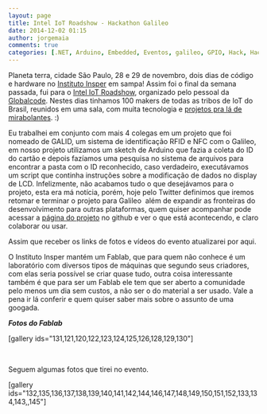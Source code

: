 ```yaml
---
layout: page
title: Intel IoT Roadshow - Hackathon Galileo
date: 2014-12-02 01:15
author: jorgemaia
comments: true
categories: [.NET, Arduino, Embedded, Eventos, galileo, GPIO, Hack, Hackathon, intel, IOT, IOT, Linux, Tecnologia, XDK]
---
```

Planeta terra, cidade São Paulo, 28 e 29 de novembro, dois dias de código e hardware no <a href="http://www.insper.edu.br" target="_blank">Instituto Insper</a> em sampa! Assim foi o final da semana passada, fui para o <a href="https://iotroadshow.intel.com/en/home/" target="_blank">Intel IoT Roadshow</a>, organizado pelo pessoal da <a href="http://www.globalcode.com.br" target="_blank">Globalcode</a>. Nestes dias tinhamos 100 makers de todas as tribos de IoT do Brasil, reunidos em uma sala, com muita tecnologia e <a href="https://www.hackerleague.org/hackathons/intel-r-iot-roadshow-sao-paulo/hacks" target="_blank">projetos pra lá de mirabolantes</a>. :)

Eu trabalhei em conjunto com mais 4 colegas em um projeto que foi nomeado de GALID, um sistema de identificação RFID e NFC com o Galileo, em nosso projeto utilizamos um sketch de Arduino que fazia a coleta do ID do cartão e depois fazíamos uma pesquisa no sistema de arquivos para encontrar a pasta com o ID reconhecido, caso verdadeiro, executávamos um script que continha instruções sobre a modificação de dados no display de LCD. Infelizmente, não acabamos tudo o que desejávamos para o projeto, esta era má notícia, porém, hoje pelo Twitter definimos que iremos retomar e terminar o projeto para Galileo  além de expandir as fronteiras do desenvolvimento para outras plataformas, quem quiser acompanhar pode acessar a <a href="https://github.com/jorgemaia/IntelIoTRoadShow" target="_blank">página do projeto</a> no github e ver o que está acontecendo, e claro colaborar ou usar.

Assim que receber os links de fotos e vídeos do evento atualizarei por aqui.

O Instituto Insper mantém um Fablab, que para quem não conhece é um laboratório com diversos tipos de máquinas que segundo seus criadores, com elas seria possível se criar quase tudo, outra coisa interessante também é que para ser um Fablab ele tem que ser aberto a comunidade pelo menos um dia sem custos, a não ser o do material a ser usado. Vale a pena ir lá conferir e quem quiser saber mais sobre o assunto de uma googada.

<em><strong>Fotos do Fablab</strong></em>

[gallery ids="131,121,120,122,123,124,125,126,128,129,130"]

&nbsp;

Seguem algumas fotos que tirei no evento.

[gallery ids="132,135,136,137,138,139,140,141,142,144,146,147,148,149,150,151,152,133,134,143,,145"]
